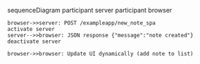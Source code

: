 sequenceDiagram
    participant server
    participant browser

    browser->>server: POST /exampleapp/new_note_spa
    activate server
    server-->>browser: JSON response {"message":"note created"}
    deactivate server

    browser->>browser: Update UI dynamically (add note to list)